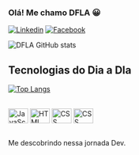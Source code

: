 
### Olá! Me chamo DFLA 😀
[![Linkedin](https://img.shields.io/badge/LinkedIn-0077B5?style=for-the-badge&logo=linkedin&logoColor=white)](https://www.linkedin.com/in/daniel-alencarrr/)
[![Facebook](https://img.shields.io/badge/Facebook-1877F2?style=for-the-badge&logo=facebook&logoColor=white)](https://www.facebook.com/NielAlencar)


![DFLA GitHub stats](https://github-readme-stats.vercel.app/api?username=nielalencar&show_icons=true&theme=tokyonight)

## Tecnologias do Dia a DIa

[![Top Langs](https://github-readme-stats.vercel.app/api/top-langs/?username=nielalencar&layout=compact)](https://github.com/anuraghazra/github-readme-stats)

<div style="display: inline_block"><br/>
  <img align="center" alt="JavaScript" height="30" width="40" src="https://cdn.jsdelivr.net/gh/devicons/devicon/icons/javascript/javascript-plain.svg" />
  <img align="center" alt="HTML" height="30" width="40" src="https://cdn.jsdelivr.net/gh/devicons/devicon/icons/html5/html5-original.svg" />
  <img align="center" alt="CSS" height="30" width="40" src="https://cdn.jsdelivr.net/gh/devicons/devicon/icons/css3/css3-original.svg" />
  <img align="center" alt="CSS" height="30" width="40" src="https://cdn.jsdelivr.net/gh/devicons/devicon/icons/ubuntu/ubuntu-plain.svg" />
</div><br/>

Me descobrindo nessa jornada Dev.
